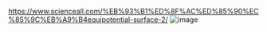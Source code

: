 https://www.scienceall.com/%EB%93%B1%ED%8F%AC%ED%85%90%EC%85%9C%EB%A9%B4equipotential-surface-2/
![image](https://user-images.githubusercontent.com/73323188/173519723-c4920430-23ac-4b2a-aea8-8b36e68f34e4.png)

